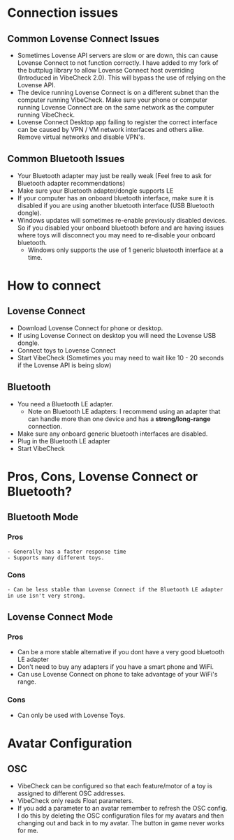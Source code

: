 # Connection issues

## Common Lovense Connect Issues
  - Sometimes Lovense API servers are slow or are down, this can cause Lovense Connect to not function correctly. I have added to my fork of the buttplug library to allow Lovense Connect host overriding (Introduced in VibeCheck 2.0). This will bypass the use of relying on the Lovense API.
  - The device running Lovense Connect is on a different subnet than the computer running VibeCheck. Make sure your phone or computer running Lovense Connect are on the same network as the computer running VibeCheck.
  - Lovense Connect Desktop app failing to register the correct interface can be caused by VPN / VM network interfaces and others alike. Remove virtual networks and disable VPN's.

## Common Bluetooth Issues
  - Your Bluetooth adapter may just be really weak (Feel free to ask for Bluetooth adapter recommendations)
  - Make sure your Bluetooth adapter/dongle supports LE
  - If your computer has an onboard bluetooth interface, make sure it is disabled if you are using another bluetooth interface (USB Bluetooth dongle).
- Windows updates will sometimes re-enable previously disabled devices. So if you disabled your onboard bluetooth before and are having issues where toys will disconnect you may need to re-disable your onboard bluetooth.
  - Windows only supports the use of 1 generic bluetooth interface at a time.

# How to connect

## Lovense Connect
  - Download Lovense Connect for phone or desktop.
  - If using Lovense Connect on desktop you will need the Lovense USB dongle.
  - Connect toys to Lovense Connect
  - Start VibeCheck (Sometimes you may need to wait like 10 - 20 seconds if the Lovense API is being slow)

## Bluetooth
  - You need a Bluetooth LE adapter.
    - Note on Bluetooth LE adapters: I recommend using an adapter that can handle more than one device and has a **strong/long-range** connection.
  - Make sure any onboard generic bluetooth interfaces are disabled.
  - Plug in the Bluetooth LE adapter
  - Start VibeCheck

# Pros, Cons, Lovense Connect or Bluetooth?

## Bluetooth Mode

### Pros
    - Generally has a faster response time
    - Supports many different toys.

### Cons
    - Can be less stable than Lovense Connect if the Bluetooth LE adapter in use isn't very strong.

## Lovense Connect Mode

### Pros
  - Can be a more stable alternative if you dont have a very good bluetooth LE adapter
  - Don't need to buy any adapters if you have a smart phone and WiFi.
  - Can use Lovense Connect on phone to take advantage of your WiFi's range.

### Cons
  - Can only be used with Lovense Toys.

# Avatar Configuration

## OSC

  - VibeCheck can be configured so that each feature/motor of a toy is assigned to different OSC addresses.
  - VibeCheck only reads Float parameters.
  - If you add a parameter to an avatar remember to refresh the OSC config. I do this by deleting the OSC configuration files for my avatars and then changing out and back in to my avatar. The button in game never works for me.
